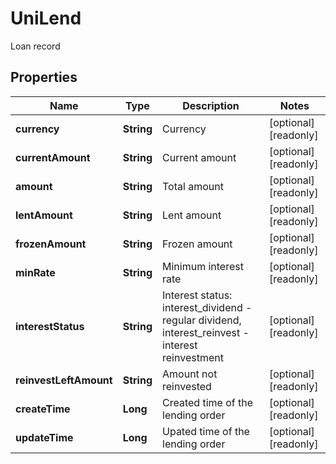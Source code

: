 

# UniLend

Loan record
## Properties

Name | Type | Description | Notes
------------ | ------------- | ------------- | -------------
**currency** | **String** | Currency |  [optional] [readonly]
**currentAmount** | **String** | Current amount |  [optional] [readonly]
**amount** | **String** | Total amount |  [optional] [readonly]
**lentAmount** | **String** | Lent amount |  [optional] [readonly]
**frozenAmount** | **String** | Frozen amount |  [optional] [readonly]
**minRate** | **String** | Minimum interest rate |  [optional] [readonly]
**interestStatus** | **String** | Interest status: interest_dividend - regular dividend, interest_reinvest - interest reinvestment |  [optional] [readonly]
**reinvestLeftAmount** | **String** | Amount not reinvested |  [optional] [readonly]
**createTime** | **Long** | Created time of the lending order |  [optional] [readonly]
**updateTime** | **Long** | Upated time of the lending order |  [optional] [readonly]



